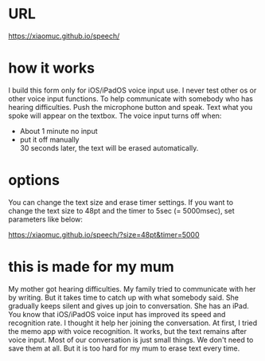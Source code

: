 # URL
https://xiaomuc.github.io/speech/

# how it works
I build this form only for iOS/iPadOS voice input use. I never test other os or other voice input functions.
To help communicate with somebody who has hearing difficulties.
Push the microphone button and speak. Text what you spoke will appear on the textbox.
The voice input turns off when:
* About 1 minute no input  
* put it off manually  
30 seconds later, the text will be erased automatically.

# options
You can change the text size and erase timer settings.
If you want to change the text size to 48pt and 
the timer to 5sec (= 5000msec), set parameters like below:

https://xiaomuc.github.io/speech/?size=48pt&timer=5000

# this is made for my mum
My mother got hearing difficulties. My family tried to communicate with her by writing. But it takes time to catch up with what somebody said. She gradually keeps silent and gives up join to conversation.
She has an iPad.
You know that iOS/iPadOS voice input has improved its speed and recognition rate. I thought it help her joining the conversation.
At first, I tried the memo app with voice recognition. It works, but the text remains after voice input. Most of our conversation is just small things. We don't need to save them at all. But it is too hard for my mum to erase text every time.